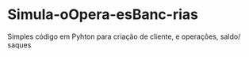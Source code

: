 # Simula-oOpera-esBanc-rias
Simples código em Pyhton para criação de cliente, e operações, saldo/ saques
